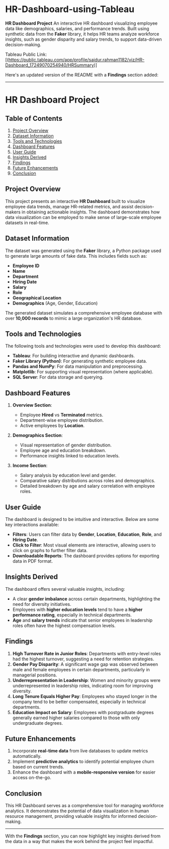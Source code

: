 # HR-Dashboard-using-Tableau
**HR Dashboard Project**  An interactive HR dashboard visualizing employee data like demographics, salaries, and performance trends. Built using synthetic data from the **Faker** library, it helps HR teams analyze workforce insights, such as gender disparity and salary trends, to support data-driven decision-making.

Tableau Public Link: [(https://public.tableau.com/app/profile/saidur.rahman1182/viz/HR-Dashboard_17249070254940/HRSummary)]


Here's an updated version of the README with a **Findings** section added:

---

# HR Dashboard Project

## Table of Contents
1. [Project Overview](#overview)
2. [Dataset Information](#dataset)
3. [Tools and Technologies](#tools)
4. [Dashboard Features](#features)
5. [User Guide](#user-guide)
6. [Insights Derived](#insights)
7. [Findings](#findings)
8. [Future Enhancements](#enhancements)
9. [Conclusion](#conclusion)

## Project Overview <a name="overview"></a>
This project presents an interactive **HR Dashboard** built to visualize employee data trends, manage HR-related metrics, and assist decision-makers in obtaining actionable insights. The dashboard demonstrates how data visualization can be employed to make sense of large-scale employee datasets in real-time.

## Dataset Information <a name="dataset"></a>
The dataset was generated using the **Faker** library, a Python package used to generate large amounts of fake data. This includes fields such as:
- **Employee ID**
- **Name**
- **Department**
- **Hiring Date**
- **Salary**
- **Role**
- **Geographical Location**
- **Demographics** (Age, Gender, Education)

The generated dataset simulates a comprehensive employee database with over **10,000 records** to mimic a large organization's HR database.

## Tools and Technologies <a name="tools"></a>
The following tools and technologies were used to develop this dashboard:
- **Tableau**: For building interactive and dynamic dashboards.
- **Faker Library (Python)**: For generating synthetic employee data.
- **Pandas and NumPy**: For data manipulation and preprocessing.
- **Matplotlib**: For supporting visual representation (where applicable).
- **SQL Server**: For data storage and querying.

## Dashboard Features <a name="features"></a>
1. **Overview Section**:
   - Employee **Hired** vs **Terminated** metrics.
   - Department-wise employee distribution.
   - Active employees by **Location**.

2. **Demographics Section**:
   - Visual representation of gender distribution.
   - Employee age and education breakdown.
   - Performance insights linked to education levels.

3. **Income Section**:
   - Salary analysis by education level and gender.
   - Comparative salary distributions across roles and demographics.
   - Detailed breakdown by age and salary correlation with employee roles.

## User Guide <a name="user-guide"></a>
The dashboard is designed to be intuitive and interactive. Below are some key interactions available:
- **Filters**: Users can filter data by **Gender**, **Location**, **Education**, **Role**, and **Hiring Date**.
- **Click to Filter**: Most visual elements are interactive, allowing users to click on graphs to further filter data.
- **Downloadable Reports**: The dashboard provides options for exporting data in PDF format.

## Insights Derived <a name="insights"></a>
The dashboard offers several valuable insights, including:
- A clear **gender imbalance** across certain departments, highlighting the need for diversity initiatives.
- Employees with **higher education levels** tend to have a **higher performance rating**, especially in technical departments.
- **Age** and **salary trends** indicate that senior employees in leadership roles often have the highest compensation levels.

## Findings <a name="findings"></a>
1. **High Turnover Rate in Junior Roles**: Departments with entry-level roles had the highest turnover, suggesting a need for retention strategies.
2. **Gender Pay Disparity**: A significant wage gap was observed between male and female employees in certain departments, particularly in managerial positions.
3. **Underrepresentation in Leadership**: Women and minority groups were underrepresented in leadership roles, indicating room for improving diversity.
4. **Long Tenure Equals Higher Pay**: Employees who stayed longer in the company tend to be better compensated, especially in technical departments.
5. **Education Impact on Salary**: Employees with postgraduate degrees generally earned higher salaries compared to those with only undergraduate degrees.

## Future Enhancements <a name="enhancements"></a>
1. Incorporate **real-time data** from live databases to update metrics automatically.
2. Implement **predictive analytics** to identify potential employee churn based on current trends.
3. Enhance the dashboard with a **mobile-responsive version** for easier access on-the-go.

## Conclusion <a name="conclusion"></a>
This HR Dashboard serves as a comprehensive tool for managing workforce analytics. It demonstrates the potential of data visualization in human resource management, providing valuable insights for informed decision-making.

---

With the **Findings** section, you can now highlight key insights derived from the data in a way that makes the work behind the project feel impactful.
